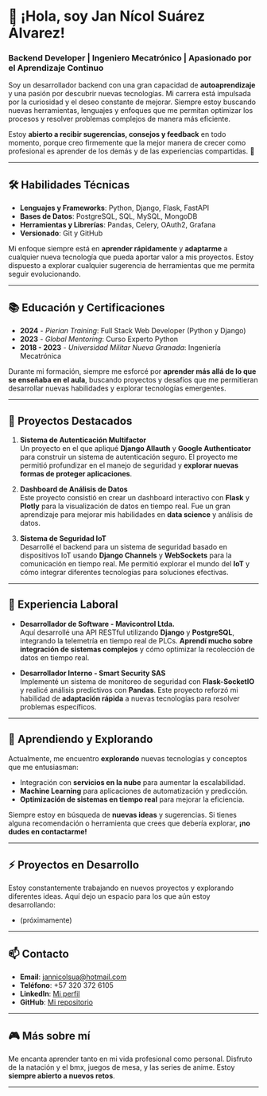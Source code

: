 # 👋 ¡Hola, soy **Jan Nícol Suárez Álvarez**!

### Backend Developer | Ingeniero Mecatrónico | Apasionado por el Aprendizaje Continuo

Soy un desarrollador backend con una gran capacidad de **autoaprendizaje** y una pasión por descubrir nuevas tecnologías. Mi carrera está impulsada por la curiosidad y el deseo constante de mejorar. Siempre estoy buscando nuevas herramientas, lenguajes y enfoques que me permitan optimizar los procesos y resolver problemas complejos de manera más eficiente.

Estoy **abierto a recibir sugerencias, consejos y feedback** en todo momento, porque creo firmemente que la mejor manera de crecer como profesional es aprender de los demás y de las experiencias compartidas. 🚀

---

## 🛠️ **Habilidades Técnicas**

- **Lenguajes y Frameworks**: Python, Django, Flask, FastAPI
- **Bases de Datos**: PostgreSQL, SQL, MySQL, MongoDB
- **Herramientas y Librerías**: Pandas, Celery, OAuth2, Grafana
- **Versionado**: Git y GitHub

Mi enfoque siempre está en **aprender rápidamente** y **adaptarme** a cualquier nueva tecnología que pueda aportar valor a mis proyectos. Estoy dispuesto a explorar cualquier sugerencia de herramientas que me permita seguir evolucionando.
<!-- ![Imagen sobre el proceso de aprendizaje continuo y tecnología](ruta_de_tu_imagen) -->


---

## 📚 **Educación y Certificaciones**

- **2024** - *Pierian Training*: Full Stack Web Developer (Python y Django)
- **2023** - *Global Mentoring*: Curso Experto Python
- **2018 - 2023** - *Universidad Militar Nueva Granada*: Ingeniería Mecatrónica

Durante mi formación, siempre me esforcé por **aprender más allá de lo que se enseñaba en el aula**, buscando proyectos y desafíos que me permitieran desarrollar nuevas habilidades y explorar tecnologías emergentes.

---

## 🚀 **Proyectos Destacados**

1. **Sistema de Autenticación Multifactor**  
   Un proyecto en el que apliqué **Django Allauth** y **Google Authenticator** para construir un sistema de autenticación seguro. El proyecto me permitió profundizar en el manejo de seguridad y **explorar nuevas formas de proteger aplicaciones**.


2. **Dashboard de Análisis de Datos**  
   Este proyecto consistió en crear un dashboard interactivo con **Flask** y **Plotly** para la visualización de datos en tiempo real. Fue un gran aprendizaje para mejorar mis habilidades en **data science** y análisis de datos.


3. **Sistema de Seguridad IoT**  
   Desarrollé el backend para un sistema de seguridad basado en dispositivos IoT usando **Django Channels** y **WebSockets** para la comunicación en tiempo real. Me permitió explorar el mundo del **IoT** y cómo integrar diferentes tecnologías para soluciones efectivas.


---

## 💼 **Experiencia Laboral**

- **Desarrollador de Software - Mavicontrol Ltda.**  
  Aquí desarrollé una API RESTful utilizando **Django** y **PostgreSQL**, integrando la telemetría en tiempo real de PLCs. **Aprendí mucho sobre integración de sistemas complejos** y cómo optimizar la recolección de datos en tiempo real.

- **Desarrollador Interno - Smart Security SAS**  
  Implementé un sistema de monitoreo de seguridad con **Flask-SocketIO** y realicé análisis predictivos con **Pandas**. Este proyecto reforzó mi habilidad de **adaptación rápida** a nuevas tecnologías para resolver problemas específicos.

---

## 🌱 **Aprendiendo y Explorando**

Actualmente, me encuentro **explorando** nuevas tecnologías y conceptos que me entusiasman:
- Integración con **servicios en la nube** para aumentar la escalabilidad.
- **Machine Learning** para aplicaciones de automatización y predicción.
- **Optimización de sistemas en tiempo real** para mejorar la eficiencia.

Siempre estoy en búsqueda de **nuevas ideas** y sugerencias. Si tienes alguna recomendación o herramienta que crees que debería explorar, **¡no dudes en contactarme!**

---

## ⚡ **Proyectos en Desarrollo**

Estoy constantemente trabajando en nuevos proyectos y explorando diferentes ideas. Aquí dejo un espacio para los que aún estoy desarrollando:

- (próximamente)

---

## 📫 **Contacto**

- **Email**: jannicolsua@hotmail.com  
- **Teléfono**: +57 320 372 6105  
- **LinkedIn**: [Mi perfil](https://www.linkedin.com/in/jan-nicol-suarez-alvarez-972435254)  
- **GitHub**: [Mi repositorio](https://github.com/JanSua)

---

## 🎮 **Más sobre mí**

Me encanta aprender tanto en mi vida profesional como personal. Disfruto de la natación y el bmx, juegos de mesa, y las series de anime. Estoy **siempre abierto a nuevos retos**.

---

